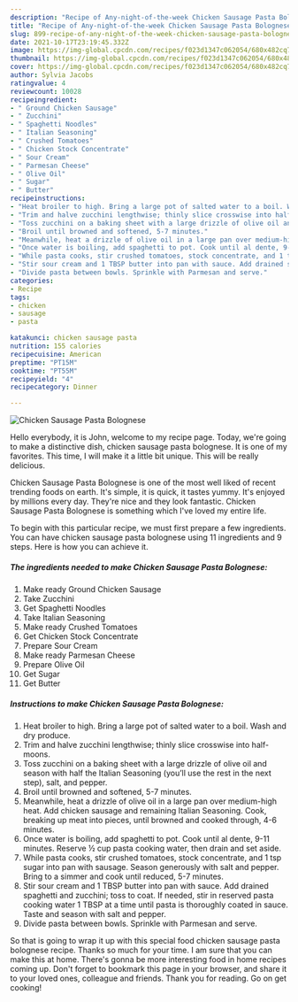 ```yaml
---
description: "Recipe of Any-night-of-the-week Chicken Sausage Pasta Bolognese"
title: "Recipe of Any-night-of-the-week Chicken Sausage Pasta Bolognese"
slug: 899-recipe-of-any-night-of-the-week-chicken-sausage-pasta-bolognese
date: 2021-10-17T23:19:45.332Z
image: https://img-global.cpcdn.com/recipes/f023d1347c062054/680x482cq70/chicken-sausage-pasta-bolognese-recipe-main-photo.jpg
thumbnail: https://img-global.cpcdn.com/recipes/f023d1347c062054/680x482cq70/chicken-sausage-pasta-bolognese-recipe-main-photo.jpg
cover: https://img-global.cpcdn.com/recipes/f023d1347c062054/680x482cq70/chicken-sausage-pasta-bolognese-recipe-main-photo.jpg
author: Sylvia Jacobs
ratingvalue: 4
reviewcount: 10028
recipeingredient:
- " Ground Chicken Sausage"
- " Zucchini"
- " Spaghetti Noodles"
- " Italian Seasoning"
- " Crushed Tomatoes"
- " Chicken Stock Concentrate"
- " Sour Cream"
- " Parmesan Cheese"
- " Olive Oil"
- " Sugar"
- " Butter"
recipeinstructions:
- "Heat broiler to high. Bring a large pot of salted water to a boil. Wash and dry produce."
- "Trim and halve zucchini lengthwise; thinly slice crosswise into half-moons."
- "Toss zucchini on a baking sheet with a large drizzle of olive oil and season with half the Italian Seasoning (you’ll use the rest in the next step), salt, and pepper."
- "Broil until browned and softened, 5-7 minutes."
- "Meanwhile, heat a drizzle of olive oil in a large pan over medium-high heat. Add chicken sausage and remaining Italian Seasoning. Cook, breaking up meat into pieces, until browned and cooked through, 4-6 minutes."
- "Once water is boiling, add spaghetti to pot. Cook until al dente, 9-11 minutes. Reserve ½ cup pasta cooking water, then drain and set aside."
- "While pasta cooks, stir crushed tomatoes, stock concentrate, and 1 tsp sugar into pan with sausage. Season generously with salt and pepper. Bring to a simmer and cook until reduced, 5-7 minutes."
- "Stir sour cream and 1 TBSP butter into pan with sauce. Add drained spaghetti and zucchini; toss to coat. If needed, stir in reserved pasta cooking water 1 TBSP at a time until pasta is thoroughly coated in sauce. Taste and season with salt and pepper."
- "Divide pasta between bowls. Sprinkle with Parmesan and serve."
categories:
- Recipe
tags:
- chicken
- sausage
- pasta

katakunci: chicken sausage pasta 
nutrition: 155 calories
recipecuisine: American
preptime: "PT15M"
cooktime: "PT55M"
recipeyield: "4"
recipecategory: Dinner

---
```



![Chicken Sausage Pasta Bolognese](https://img-global.cpcdn.com/recipes/f023d1347c062054/680x482cq70/chicken-sausage-pasta-bolognese-recipe-main-photo.jpg)

Hello everybody, it is John, welcome to my recipe page. Today, we're going to make a distinctive dish, chicken sausage pasta bolognese. It is one of my favorites. This time, I will make it a little bit unique. This will be really delicious.



Chicken Sausage Pasta Bolognese is one of the most well liked of recent trending foods on earth. It's simple, it is quick, it tastes yummy. It's enjoyed by millions every day. They're nice and they look fantastic. Chicken Sausage Pasta Bolognese is something which I've loved my entire life.


To begin with this particular recipe, we must first prepare a few ingredients. You can have chicken sausage pasta bolognese using 11 ingredients and 9 steps. Here is how you can achieve it.

<!--inarticleads1-->

##### The ingredients needed to make Chicken Sausage Pasta Bolognese:

1. Make ready  Ground Chicken Sausage
1. Take  Zucchini
1. Get  Spaghetti Noodles
1. Take  Italian Seasoning
1. Make ready  Crushed Tomatoes
1. Get  Chicken Stock Concentrate
1. Prepare  Sour Cream
1. Make ready  Parmesan Cheese
1. Prepare  Olive Oil
1. Get  Sugar
1. Get  Butter




<!--inarticleads2-->

##### Instructions to make Chicken Sausage Pasta Bolognese:

1. Heat broiler to high. Bring a large pot of salted water to a boil. Wash and dry produce.
1. Trim and halve zucchini lengthwise; thinly slice crosswise into half-moons.
1. Toss zucchini on a baking sheet with a large drizzle of olive oil and season with half the Italian Seasoning (you’ll use the rest in the next step), salt, and pepper.
1. Broil until browned and softened, 5-7 minutes.
1. Meanwhile, heat a drizzle of olive oil in a large pan over medium-high heat. Add chicken sausage and remaining Italian Seasoning. Cook, breaking up meat into pieces, until browned and cooked through, 4-6 minutes.
1. Once water is boiling, add spaghetti to pot. Cook until al dente, 9-11 minutes. Reserve ½ cup pasta cooking water, then drain and set aside.
1. While pasta cooks, stir crushed tomatoes, stock concentrate, and 1 tsp sugar into pan with sausage. Season generously with salt and pepper. Bring to a simmer and cook until reduced, 5-7 minutes.
1. Stir sour cream and 1 TBSP butter into pan with sauce. Add drained spaghetti and zucchini; toss to coat. If needed, stir in reserved pasta cooking water 1 TBSP at a time until pasta is thoroughly coated in sauce. Taste and season with salt and pepper.
1. Divide pasta between bowls. Sprinkle with Parmesan and serve.




So that is going to wrap it up with this special food chicken sausage pasta bolognese recipe. Thanks so much for your time. I am sure that you can make this at home. There's gonna be more interesting food in home recipes coming up. Don't forget to bookmark this page in your browser, and share it to your loved ones, colleague and friends. Thank you for reading. Go on get cooking!
